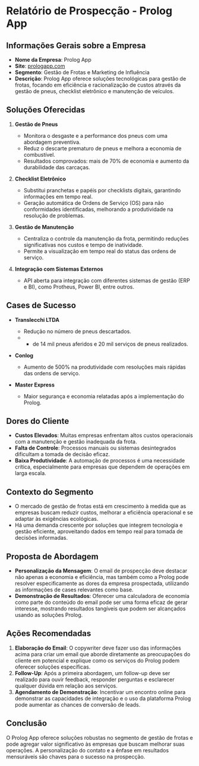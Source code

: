 # Relatório de Prospecção - Prolog App

## Informações Gerais sobre a Empresa
- **Nome da Empresa**: Prolog App
- **Site**: [prologapp.com](https://www.prologapp.com)
- **Segmento**: Gestão de Frotas e Marketing de Influência
- **Descrição**: Prolog App oferece soluções tecnológicas para gestão de frotas, focando em eficiência e racionalização de custos através da gestão de pneus, checklist eletrônico e manutenção de veículos.

## Soluções Oferecidas
1. **Gestão de Pneus**
   - Monitora o desgaste e a performance dos pneus com uma abordagem preventiva.
   - Reduz o descarte prematuro de pneus e melhora a economia de combustível.
   - Resultados comprovados: mais de 70% de economia e aumento da durabilidade das carcaças.
   
2. **Checklist Eletrônico**
   - Substitui pranchetas e papéis por checklists digitais, garantindo informações em tempo real.
   - Geração automática de Ordens de Serviço (OS) para não conformidades identificadas, melhorando a produtividade na resolução de problemas.
   
3. **Gestão de Manutenção**
   - Centraliza o controle da manutenção da frota, permitindo reduções significativas nos custos e tempo de inatividade.
   - Permite a visualização em tempo real do status das ordens de serviço.

4. **Integração com Sistemas Externos**
   - API aberta para integração com diferentes sistemas de gestão (ERP e BI), como Protheus, Power BI, entre outros.

## Cases de Sucesso
- **Translecchi LTDA**
  - Redução no número de pneus descartados.
  - + de 14 mil pneus aferidos e 20 mil serviços de pneus realizados.
  
- **Conlog**
  - Aumento de 500% na produtividade com resoluções mais rápidas das ordens de serviço.
  
- **Master Express**
  - Maior segurança e economia relatadas após a implementação do Prolog.

## Dores do Cliente
- **Custos Elevados**: Muitas empresas enfrentam altos custos operacionais com a manutenção e gestão inadequada da frota.
- **Falta de Controle**: Processos manuais ou sistemas desintegrados dificultam a tomada de decisão eficaz.
- **Baixa Produtividade**: A automação de processos é uma necessidade crítica, especialmente para empresas que dependem de operações em larga escala.

## Contexto do Segmento
- O mercado de gestão de frotas está em crescimento à medida que as empresas buscam reduzir custos, melhorar a eficiência operacional e se adaptar às exigências ecológicas.
- Há uma demanda crescente por soluções que integrem tecnologia e gestão eficiente, aproveitando dados em tempo real para tomada de decisões informadas.

## Proposta de Abordagem
- **Personalização da Mensagem**: O email de prospecção deve destacar não apenas a economia e eficiência, mas também como a Prolog pode resolver especificamente as dores da empresa prospectada, utilizando as informações de cases relevantes como base.
- **Demonstração de Resultados**: Oferecer uma calculadora de economia como parte do conteúdo do email pode ser uma forma eficaz de gerar interesse, mostrando resultados tangíveis que podem ser alcançados usando as soluções Prolog.

## Ações Recomendadas
1. **Elaboração do Email**: O copywriter deve fazer uso das informações acima para criar um email que aborde diretamente as preocupações do cliente em potencial e explique como os serviços do Prolog podem oferecer soluções específicas.
2. **Follow-Up**: Após a primeira abordagem, um follow-up deve ser realizado para ouvir feedback, responder perguntas e esclarecer qualquer dúvida em relação aos serviços.
3. **Agendamento de Demonstração**: Incentivar um encontro online para demonstrar as capacidades de integração e o uso da plataforma Prolog pode aumentar as chances de conversão de leads.

## Conclusão
O Prolog App oferece soluções robustas no segmento de gestão de frotas e pode agregar valor significativo às empresas que buscam melhorar suas operações. A personalização do contato e a ênfase em resultados mensuráveis são chaves para o sucesso na prospecção.